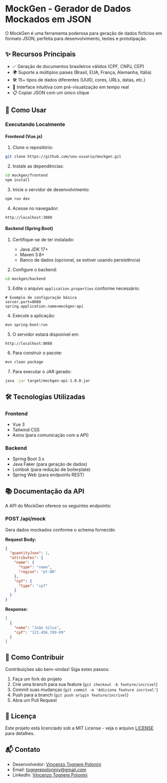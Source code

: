 
# MockGen - Gerador de Dados Mockados em JSON

O MockGen é uma ferramenta poderosa para geração de dados fictícios em formato JSON, perfeita para desenvolvimento, testes e prototipação.

## ✨ Recursos Principais

- ✅ Geração de documentos brasileiros válidos (CPF, CNPJ, CEP)
- 🌍 Suporte a múltiplos países (Brasil, EUA, França, Alemanha, Itália)
- 🛠 15+ tipos de dados diferentes (UUID, cores, URLs, datas, etc.)
- 🔄 Interface intuitiva com pré-visualização em tempo real
- 📋 Copiar JSON com um único clique

## 🚀 Como Usar

### Executando Localmente

#### Frontend (Vue.js)
1. Clone o repositório:
```bash
git clone https://github.com/seu-usuario/mockgen.git
```

2. Instale as dependências:
```bash
cd mockgen/frontend
npm install
```

3. Inicie o servidor de desenvolvimento:
```bash
npm run dev
```

4. Acesse no navegador:
```
http://localhost:3000
```

#### Backend (Spring Boot)
1. Certifique-se de ter instalado:
   - Java JDK 17+
   - Maven 3.8+
   - Banco de dados (opcional, se estiver usando persistência)

2. Configure o backend:
```bash
cd mockgen/backend
```

3. Edite o arquivo `application.properties` conforme necessário:
```properties
# Exemplo de configuração básica
server.port=8080
spring.application.name=mockgen-api
```

4. Execute a aplicação:
```bash
mvn spring-boot:run
```

5. O servidor estará disponível em:
```
http://localhost:8080
```

6. Para construir o pacote:
```bash
mvn clean package
```

7. Para executar o JAR gerado:
```bash
java -jar target/mockgen-api-1.0.0.jar
```

## 🛠 Tecnologias Utilizadas

### Frontend
- Vue 3
- Tailwind CSS
- Axios (para comunicação com a API)

### Backend
- Spring Boot 3.x
- Java Faker (para geração de dados)
- Lombok (para redução de boilerplate)
- Spring Web (para endpoints REST)

## 📚 Documentação da API

A API do MockGen oferece os seguintes endpoints:

### POST /api/mock
Gera dados mockados conforme o schema fornecido

**Request Body:**
```json
{
  "quantityJson": 1,
  "attributes": {
    "nome": {
      "type": "name",
      "region": "pt-BR"
    },
    "cpf": {
      "type": "cpf"
    }
  }
}
```

**Response:**
```json
[
  {
    "nome": "João Silva",
    "cpf": "123.456.789-09"
  }
]
```



## 🤝 Como Contribuir

Contribuições são bem-vindas! Siga estes passos:

1. Faça um fork do projeto
2. Crie uma branch para sua feature (`git checkout -b feature/incrivel`)
3. Commit suas mudanças (`git commit -m 'Adiciona feature incrível'`)
4. Push para a branch (`git push origin feature/incrivel`)
5. Abra um Pull Request

## 📄 Licença

Este projeto está licenciado sob a MIT License - veja o arquivo [LICENSE](LICENSE) para detalhes.

## 📬 Contato

- Desenvolvedor: [Vincenzo Tognere Polonini](https://github.com/Prog-Vinsu)
- Email: tognerepoloniniv@gmail.com
- LinkedIn: [Vincenzo Tognere Polonini](https://www.linkedin.com/in/vincenzo-tognere-polonini/)

